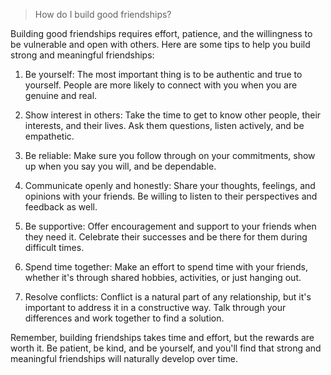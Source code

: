 > How do I build good friendships?

Building good friendships requires effort, patience, and the willingness to be vulnerable and open with others. Here are some tips to help you build strong and meaningful friendships:

1. Be yourself: The most important thing is to be authentic and true to yourself. People are more likely to connect with you when you are genuine and real.

2. Show interest in others: Take the time to get to know other people, their interests, and their lives. Ask them questions, listen actively, and be empathetic.

3. Be reliable: Make sure you follow through on your commitments, show up when you say you will, and be dependable.

4. Communicate openly and honestly: Share your thoughts, feelings, and opinions with your friends. Be willing to listen to their perspectives and feedback as well.

5. Be supportive: Offer encouragement and support to your friends when they need it. Celebrate their successes and be there for them during difficult times.

6. Spend time together: Make an effort to spend time with your friends, whether it's through shared hobbies, activities, or just hanging out.

7. Resolve conflicts: Conflict is a natural part of any relationship, but it's important to address it in a constructive way. Talk through your differences and work together to find a solution.

Remember, building friendships takes time and effort, but the rewards are worth it. Be patient, be kind, and be yourself, and you'll find that strong and meaningful friendships will naturally develop over time.